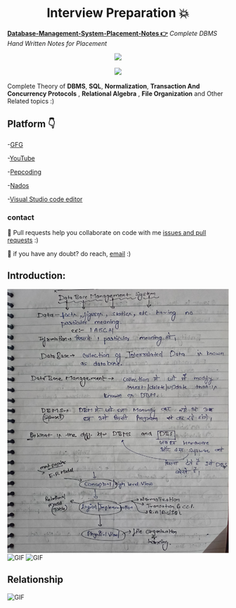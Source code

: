 


<h1 align="center">Interview Preparation 💥</h1>

**[Database-Management-System-Placement-Notes 👉](https://github.com/mukeshdani/Database-Management-System-Placement-Notes)** *Complete DBMS Hand Written Notes for Placement*

<div align="center">



<a href="https://github.com/mukeshdani/Database-Management-System-Placement-Notes"><img src="https://img.shields.io/badge/Subject-DBMS-green.svg"></a>

<a href="https://github.com/mukeshdani/Database-Management-System-Placement-Notes"><img src="https://img.shields.io/badge/Subject-SQL-green.svg"></a>

</div>

 Complete Theory of **DBMS**, **SQL**, **Normalization**, **Transaction And Concurrency Protocols** , **Relational Algebra** , **File Organization** and Other Related topics  :)

 ## Platform 👇

-[GFG](https://www.geeksforgeeks.org/dbms/)

-[YouTube](https://www.youtube.com/)

-[Pepcoding](https://www.pepcoding.com/)

-[Nados](https://nados.pepcoding.com/)

-[Visual Studio code editor](https://code.visualstudio.com/)

### contact 
💼 Pull requests help you collaborate on code with me [issues and pull requests](https://github.com/mukeshdani/Data-Stractures-and-algorithms-/pulls) :)

 💼 if you have any doubt? do reach, [email](mailto:mukeshdani00@gmail.com) :)

## Introduction: 
<img align="center" alt="GIF" src="images/1.jpg" width="100%" height="600" />


<img align="center" alt="GIF" src="images/2.jpg" width="100%" height="600" />



<img align="center" alt="GIF" src="images/3.jpg" width="100%" height="600" />

## Relationship
<img align="center" alt="GIF" src="images/4.jpg" width="100%" height="600" />
